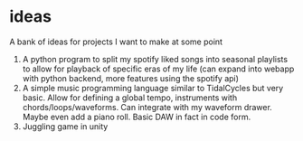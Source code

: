 # ideas
A bank of ideas for projects I want to make at some point

1. A python program to split my spotify liked songs into seasonal playlists to allow for playback of specific eras of my life (can expand into webapp with python backend, more features using the spotify api)
2. A simple music programming language similar to TidalCycles but very basic. Allow for defining a global tempo, instruments with chords/loops/waveforms. Can integrate with my waveform drawer. Maybe even add a piano roll. Basic DAW in fact in code form.
3. Juggling game in unity
